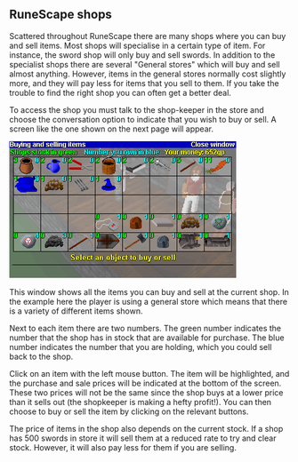<h2 class="rsc-centre-text">RuneScape shops</h2>
Scattered throughout RuneScape there are many shops where you can buy and sell items. Most shops will specialise in a certain type of item. For instance, the sword shop will only buy and sell swords. In addition to the specialist shops there are several "General stores" which will buy and sell almost anything. However, items in the general stores normally cost slightly more, and they will pay less for items that you sell to them. If you take the trouble to find the right shop you can often get a better deal.

To access the shop you must talk to the shop-keeper in the store and choose the conversation option to indicate that you wish to buy or sell. A screen like the one shown on the next page will appear.

<p class="rsc-centre-text"><a href="/manual-images/shop.png"><img src="/manual-images/shop.png" alt="Shop screen in game" /></a></p>

This window shows all the items you can buy and sell at the current shop. In the example here the player is using a general store which means that there is a variety of different items shown.

Next to each item there are two numbers. The green number indicates the number that the shop has in stock that are available for purchase. The blue number indicates the number that you are holding, which you could sell back to the shop.

Click on an item with the left mouse button. The item will be highlighted, and the purchase and sale prices will be indicated at the bottom of the screen. These two prices will not be the same since the shop buys at a lower price than it sells out (the shopkeeper is making a hefty profit!). You can then choose to buy or sell the item by clicking on the relevant buttons.

The price of items in the shop also depends on the current stock. If a shop has 500 swords in store it will sell them at a reduced rate to try and clear stock. However, it will also pay less for them if you are selling.
